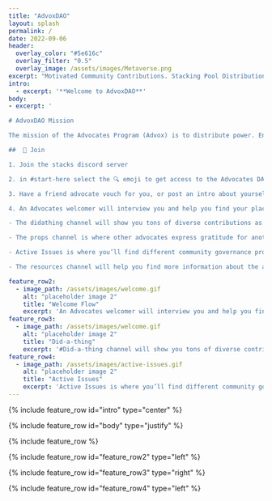 ```yaml
---
title: "AdvoxDAO"
layout: splash
permalink: /
date: 2022-09-06
header:
  overlay_color: "#5e616c"
  overlay_filter: "0.5"
  overlay_image: /assets/images/Metaverse.png
excerpt: "Motivated Community Contributions. Stacking Pool Distribution. Longterm Community Power & Innovation."
intro: 
  - excerpt: '**Welcome to AdvoxDAO**' 
body:
- excerpt: '

# AdvoxDAO Mission

The mission of the Advocates Program (Advox) is to distribute power. Ensuring voice for generators of value. Advox offers a welcoming space for anyone to get involved in the Stacks community. Supported by Stacks’ unique stacking mechanism, members of Advox share in the value that we collectively create.

##  🤝 Join

1. Join the stacks discord server 

2. in #start-here select the 🔍 emoji to get access to the Advocates DAO category

3. Have a friend advocate vouch for you, or post an intro about yourself directly in the #join-requests channel

4. An Advocates welcomer will interview you and help you find your place in the program

- The didathing channel will show you tons of diverse contributions as examples of the things you can contribute to the ecosystem

- The props channel is where other advocates express gratitude for another community member for something they did, garnering an environment of mutual appreciation.

- Active Issues is where you’ll find different community governance proposals to learn why the advocates program is the way it is now. 

- The resources channel will help you find more information about the advocates program'

feature_row2:
  - image_path: /assets/images/welcome.gif
    alt: "placeholder image 2"
    title: "Welcome Flow"
    excerpt: 'An Advocates welcomer will interview you and help you find your place in the program.'
feature_row3:
  - image_path: /assets/images/welcome.gif
    alt: "placeholder image 2"
    title: "Did-a-thing"
    excerpt: '#Did-a-thing channel will show you tons of diverse contributions as examples of the things you can contribute to the ecosystem'
feature_row4:
  - image_path: /assets/images/active-issues.gif
    alt: "placeholder image 2"
    title: "Active Issues"
    excerpt: 'Active Issues is where you’ll find different community governance proposals.'
---
```

{% include feature_row id="intro" type="center" %}

{% include feature_row id="body" type="justify" %}

{% include feature_row %}

{% include feature_row id="feature_row2" type="left" %}

{% include feature_row id="feature_row3" type="right" %}

{% include feature_row id="feature_row4" type="left" %}
